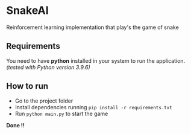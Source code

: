 # SnakeAI
Reinforcement learning implementation that play's the game of snake


## Requirements

You need to have **python** installed in your system to run the application. _(tested with Python version 3.9.6)_

## How to run
+ Go to the project folder
+ Install dependencies running ```pip install -r requirements.txt```
+ Run ```python main.py``` to start the game

**Done !!**
